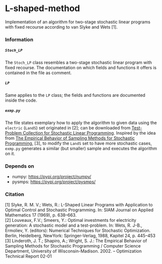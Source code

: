 # L-shaped-method
Implementation of an algorithm for two-stage stochastic linear programs with fixed recourse according to van Slyke and Wets [1].

### Information
##### `Stoch_LP`
The `Stoch_LP` class resembles a two-stage stochastic linear program with fixed recourse. The documentation on which fields and functions it offers is contained in the file as comment.
##### `LP`
Same applies to the `LP` class; the fields and functions are documented inside the code.
##### `exmp.py`
The file states exemplary how to apply the algorithm to given data using the `electric` (`LandS`) set originated in [2]; can be downloaded from [Test-Problem Collection for Stochastic Linear Programming](https://www4.uwsp.edu/math/afelt/slptestset/download.html). Inspired by the idea from [The Empirical Behavior of Sampling Methods for Stochastic Programming](http://pages.cs.wisc.edu/~swright/stochastic/sampling/), [3], to modify the `LandS` set to have more stochastic cases, `exmp.py` generates a similar (but smaller) sample and executes the algorithm on it.

### Depends on
- numpy:  https://pypi.org/project/numpy/
- pysmps: https://pypi.org/project/pysmps/

### Citation
[1] Slyke, R. M. V.; Wets, R.: L-Shaped Linear Programs with Application to Optimal Control and Stochastic Programming. In: SIAM Journal on Applied Mathematics 17 (1969), p. 638–663.<br>
[2] Louveaux, F.V.; Smeers, Y.: Optimal investments for electricity generation: A stochastic model and a test-problem. In: Wets, R. J-B., Ermoliev, Y. (editors): Numerical Techniques for Stochastic Optimization. Berlin, Heidelberg, NewYork: Springer-Verlag, 1988, Kapitel 24, p. 445–453<br>
[3] Linderoth, J. T.; Shapiro, A.; Wright, S. J.: The Empirical Behavior of Sampling Methods for Stochastic Programming / Computer Science Department, University of Wisconsin-Madison. 2002. – Optimization Technical Report 02-01
